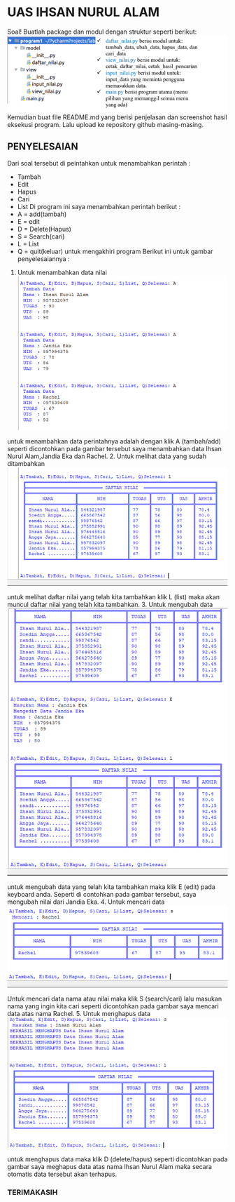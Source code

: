 # UAS IHSAN NURUL ALAM
Soal!
Buatlah package dan modul dengan struktur seperti berikut:
![gambar1](screenshot/soal.png)
Kemudian buat file README.md yang berisi penjelasan dan screenshot hasil eksekusi
program. Lalu upload ke repository github masing-masing.
## PENYELESAIAN
Dari soal tersebut di peintahkan untuk menambahkan perintah :
- Tambah 
- Edit
- Hapus
- Cari
- List
Di program ini saya menambahkan perintah berikut :
- A = add(tambah)
- E = edit
- D = Delete(Hapus)
- S = Search(cari)
- L = List
- Q = quit(keluar) untuk mengakhiri program
Berikut ini untuk gambar penyelesaiannya :
1. Untuk menambahkan data nilai 
![gambar2](screenshot/tambah.png)

untuk menambahkan data perintahnya adalah dengan klik A (tambah/add) seperti dicontohkan pada gambar tersebut saya menambahkan data Ihsan Nurul Alam,Jandia Eka dan Rachel.
2. Untuk melihat data yang sudah ditambahkan 
![gambar3](screenshot/list.png)

untuk melihat daftar nilai yang telah kita tambahkan klik L (list) maka akan muncul daftar nilai yang telah kita tambahkan.
3. Untuk mengubah data 
![gambar4](screenshot/edit.png)

untuk mengubah data yang telah kita tambahkan maka klik E (edit) pada keyboard anda. Seperti di contohkan pada gambar tersebut, saya mengubah nilai dari Jandia Eka.
4. Untuk mencari data
![gambar5](screenshot/cari.png)

Untuk mencari data nama atau nilai maka klik S (search/cari)
lalu masukan nama yang ingin kita cari seperti dicontohkan pada gambar saya mencari data atas nama Rachel.
5. Untuk menghapus data
![gambar6](screenshot/hapus.png)

untuk menghapus data maka klik D (delete/hapus) seperti dicontohkan pada gambar saya meghapus data atas nama Ihsan Nurul Alam maka secara otomatis data tersebut akan terhapus.
### TERIMAKASIH
